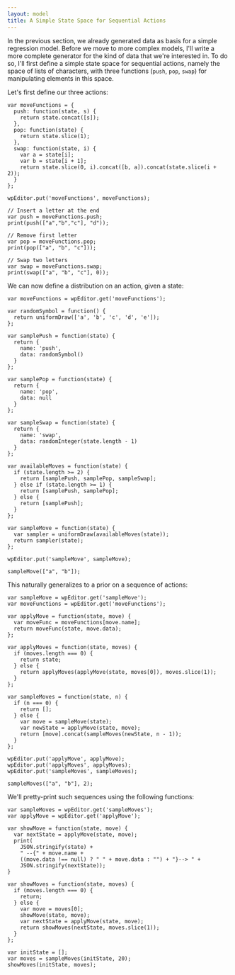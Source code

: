 ```yaml
---
layout: model
title: A Simple State Space for Sequential Actions
---
```


In the previous section, we already generated data as basis for a simple regression model. Before we move to more complex models, I'll write a more complete generator for the kind of data that we're interested in. To do so, I'll first define a simple state space for sequential actions, namely the space of lists of characters, with three functions (`push`, `pop`, `swap`) for manipulating elements in this space.

Let's first define our three actions:

~~~~
var moveFunctions = {
  push: function(state, s) {
    return state.concat([s]);
  },
  pop: function(state) {
    return state.slice(1);
  },
  swap: function(state, i) {
    var a = state[i];
    var b = state[i + 1];
    return state.slice(0, i).concat([b, a]).concat(state.slice(i + 2));    
  }
};

wpEditor.put('moveFunctions', moveFunctions);

// Insert a letter at the end
var push = moveFunctions.push;
print(push(["a","b","c"], "d"));

// Remove first letter
var pop = moveFunctions.pop;
print(pop(["a", "b", "c"]));

// Swap two letters
var swap = moveFunctions.swap;
print(swap(["a", "b", "c"], 0));
~~~~

We can now define a distribution on an action, given a state:

~~~~
var moveFunctions = wpEditor.get('moveFunctions');

var randomSymbol = function() {
  return uniformDraw(['a', 'b', 'c', 'd', 'e']);
};

var samplePush = function(state) {
  return {
    name: 'push',
    data: randomSymbol()
  }
};

var samplePop = function(state) {
  return {
    name: 'pop',
    data: null
  }
};

var sampleSwap = function(state) {
  return {
    name: 'swap',
    data: randomInteger(state.length - 1)
  }
};

var availableMoves = function(state) {
  if (state.length >= 2) {
    return [samplePush, samplePop, sampleSwap];
  } else if (state.length >= 1) {
    return [samplePush, samplePop];
  } else {
    return [samplePush];
  }
};

var sampleMove = function(state) {
  var sampler = uniformDraw(availableMoves(state));
  return sampler(state);
};

wpEditor.put('sampleMove', sampleMove);

sampleMove(["a", "b"]);
~~~~

This naturally generalizes to a prior on a sequence of actions:

~~~~
var sampleMove = wpEditor.get('sampleMove');
var moveFunctions = wpEditor.get('moveFunctions');

var applyMove = function(state, move) {
  var moveFunc = moveFunctions[move.name];
  return moveFunc(state, move.data);
};

var applyMoves = function(state, moves) {
  if (moves.length === 0) {
    return state;
  } else {
    return applyMoves(applyMove(state, moves[0]), moves.slice(1));
  }
};

var sampleMoves = function(state, n) {
  if (n === 0) {
    return [];
  } else {
    var move = sampleMove(state);
    var newState = applyMove(state, move);
    return [move].concat(sampleMoves(newState, n - 1));
  }
};

wpEditor.put('applyMove', applyMove);
wpEditor.put('applyMoves', applyMoves);
wpEditor.put('sampleMoves', sampleMoves);

sampleMoves(["a", "b"], 2);
~~~~

We'll pretty-print such sequences using the following functions:

~~~~
var sampleMoves = wpEditor.get('sampleMoves');
var applyMove = wpEditor.get('applyMove');

var showMove = function(state, move) {
  var nextState = applyMove(state, move);
  print(
    JSON.stringify(state) + 
    " --{" + move.name + 
    ((move.data !== null) ? " " + move.data : "") + "}--> " + 
    JSON.stringify(nextState));
}

var showMoves = function(state, moves) {
  if (moves.length === 0) {
    return;
  } else {    
    var move = moves[0];
    showMove(state, move);
    var nextState = applyMove(state, move);
    return showMoves(nextState, moves.slice(1));
  }
};

var initState = [];
var moves = sampleMoves(initState, 20);
showMoves(initState, moves);
~~~~